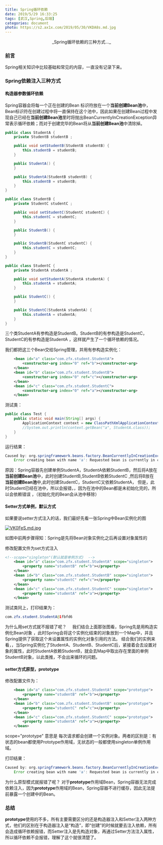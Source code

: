 ```yaml
---
title: Spring循环依赖
date: 2019/5/29 16:33:25
tags: [武汉,Spring,后端]
categories: document
photo: https://s2.ax1x.com/2019/05/30/VKDA8s.md.jpg
---
```


<center>_Spring循环依赖的三种方式..._</center>
<!-- more -->

### 前言
Spring相关知识中比较基础和常见的内容，一直没有记录下来。

### Spring依赖注入三种方式
#### 构造器参数循环依赖
Spring容器会将每一个正在创建的Bean 标识符放在一个**当前创建Bean池**中，Bean标识符在创建过程中将一直保持在这个池中，因此如果在创建Bean过程中发现自己已经在**当前创建Bean池**里时将抛出BeanCurrentlyInCreationException异常表示循环依赖；而对于创建完毕的Bean将从**当前创建Bean池**中清除掉。

```java
public class StudentA {
    private StudentB studentB ;

    public void setStudentB(StudentB studentB) {
        this.studentB = studentB;
    }

    public StudentA() {
    }

    public StudentA(StudentB studentB) {
        this.studentB = studentB;
    }
}
```

```java
public class StudentB {
    private StudentC studentC ;

    public void setStudentC(StudentC studentC) {
        this.studentC = studentC;
    }

    public StudentB() {
    }

    public StudentB(StudentC studentC) {
        this.studentC = studentC;
    }
}
```

```java
public class StudentC {
    private StudentA studentA ;

    public void setStudentA(StudentA studentA) {
        this.studentA = studentA;
    }

    public StudentC() {
    }

    public StudentC(StudentA studentA) {
        this.studentA = studentA;
    }
}
```

三个类StudentA有参构造是StudentB。StudentB的有参构造是StudentC，StudentC的有参构造是StudentA ，这样就产生了一个循环依赖的情况。

我们都把这三个Bean交给Spring管理，并用有参构造实例化：
```xml
    <bean id="a" class="com.zfx.student.StudentA">
        <constructor-arg index="0" ref="b"></constructor-arg>
    </bean>
    <bean id="b" class="com.zfx.student.StudentB">
        <constructor-arg index="0" ref="c"></constructor-arg>
    </bean>
    <bean id="c" class="com.zfx.student.StudentC">
        <constructor-arg index="0" ref="a"></constructor-arg>
    </bean>
```

测试类：
```java
public class Test {
    public static void main(String[] args) {
        ApplicationContext context = new ClassPathXmlApplicationContext("com/zfx/student/applicationContext.xml");
        //System.out.println(context.getBean("a", StudentA.class));
    }
}
```

运行结果：
```java
Caused by: org.springframework.beans.factory.BeanCurrentlyInCreationException:
	Error creating bean with name 'a': Requested bean is currently in creation: Is there an unresolvable circular reference?
```

原因：Spring容器先创建单例StudentA，StudentA依赖StudentB，然后将A放在**当前创建Bean池**中，此时创建StudentB,StudentB依赖StudentC ,然后将B放在**当前创建Bean池**中,此时创建StudentC，StudentC又依赖StudentA， 但是，此时Student已经在池中，所以会报错，，因为在池中的Bean都是未初始化完的，所以会依赖错误 ，（初始化完的Bean会从池中移除）

#### Setter方式单例，默认方式
如果要说setter方式注入的话，我们最好先看一张Spring中Bean实例化的图

[![VK0FeS.md.jpg](https://s2.ax1x.com/2019/05/30/VK0FeS.md.jpg)](https://imgchr.com/i/VK0FeS)

如图中前两步骤得知：Spring是先将Bean对象实例化之后再设置对象属性的

修改配置文件为set方式注入

```xml
<!--scope="singleton"(默认就是单例方式)  -->
    <bean id="a" class="com.zfx.student.StudentA" scope="singleton">
        <property name="studentB" ref="b"></property>
    </bean>
    <bean id="b" class="com.zfx.student.StudentB" scope="singleton">
        <property name="studentC" ref="c"></property>
    </bean>
    <bean id="c" class="com.zfx.student.StudentC" scope="singleton">
        <property name="studentA" ref="a"></property>
    </bean>
```
测试类同上，打印结果为：
```java
com.zfx.student.StudentA@1fbfd6
```

为什么用set方式就不报错了呢？
    我们结合上面那张图看，Spring先是用构造实例化Bean对象 ，此时Spring会将这个实例化结束的对象放到一个Map中，并且Spring提供了获取这个未设置属性的实例化对象引用的方法。
结合我们的实例来看，，当Spring实例化了StudentA、StudentB、StudentC后，紧接着会去设置对象的属性，此时StudentA依赖StudentB，就会去Map中取出存在里面的单例StudentB对象，以此类推，不会出来循环的问题。

#### setter方式原型，prototype
修改配置文件为：

```xml
    <bean id="a" class="com.zfx.student.StudentA" scope="prototype">
        <property name="studentB" ref="b"></property>
    </bean>
    <bean id="b" class="com.zfx.student.StudentB" scope="prototype">
        <property name="studentC" ref="c"></property>
    </bean>
    <bean id="c" class="com.zfx.student.StudentC" scope="prototype">
        <property name="studentA" ref="a"></property>
    </bean>
```
scope="prototype" 意思是 每次请求都会创建一个实例对象。两者的区别是：有状态的bean都使用Prototype作用域，无状态的一般都使用singleton单例作用域。

打印结果：
```java
Caused by: org.springframework.beans.factory.BeanCurrentlyInCreationException:
	Error creating bean with name 'a': Requested bean is currently in creation: Is there an unresolvable circular reference?
```

为什么原型模式就报错了呢？
对于**prototype**作用域Bean，Spring容器无法完成依赖注入，因为**prototype**作用域的Bean，Spring容器不进行缓存，因此无法提前暴露一个创建中的Bean。

### 总结
**prototype**使用的不多，所有主要需要区分的还是构造器注入和Setter注入两种方式，他们的区别在于构造器注入是“构造”，即“创建”的时候就要去注入依赖，所有会造成循环依赖报错，而Setter注入是先构造对象，再通过Setter方法注入属性，所以循环依赖不会报错，理解了这个就很清楚了。

